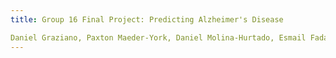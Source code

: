 ```yaml
---
title: Group 16 Final Project: Predicting Alzheimer's Disease

Daniel Graziano, Paxton Maeder-York, Daniel Molina-Hurtado, Esmail Fadae
---
```

